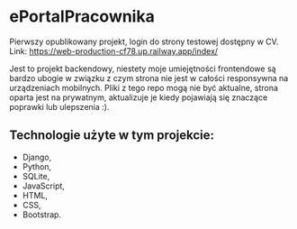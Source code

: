 # ePortalPracownika

Pierwszy opublikowany projekt, login do strony testowej dostępny w CV.
Link: https://web-production-cf78.up.railway.app/index/

Jest to projekt backendowy, niestety moje umiejętności frontendowe są bardzo ubogie w związku z czym strona nie jest w całości responsywna na urządzeniach mobilnych.
Pliki z tego repo mogą nie być aktualne, strona oparta jest na prywatnym, aktualizuje je kiedy pojawiają się znaczące poprawki lub ulepszenia :).

## Technologie użyte w tym projekcie:
- Django,
- Python,
- SQLite,
- JavaScript,
- HTML,
- CSS,
- Bootstrap.
